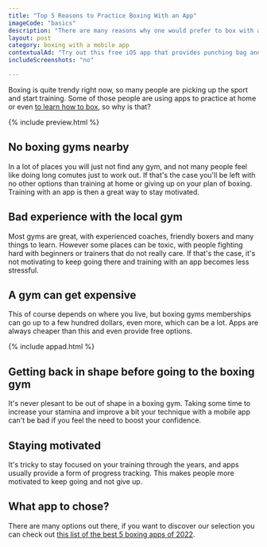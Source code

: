 ```yaml
---
title: "Top 5 Reasons to Practice Boxing With an App"
imageCode: "basics"
description: "There are many reasons why one would prefer to box with a mobile app instead of at a gym!"
layout: post
category: boxing with a mobile app
contextualAd: "Try out this free iOS app that provides punching bag and shadow boxing exercises. Follow the app's instructions as it calls out punches!"
includeScreenshots: "no"

---
```


Boxing is quite trendy right now, so many people are picking up the sport and start training. Some of those people are using apps to practice at home or even [to learn how to box](/learning-to-box-with-an-app/), so why is that?

{% include preview.html %}

## No boxing gyms nearby

In a lot of places you will just not find any gym, and not many people feel like doing long comutes just to work out. If that's the case you'll be left with no other options than training at home or giving up on your plan of boxing. Training with an app is then a great way to stay motivated.

## Bad experience with the local gym

Most gyms are great, with experienced coaches, friendly boxers and many things to learn. However some places can be toxic, with people fighting hard with beginners or trainers that do not really care. If that's the case, it's not motivating to keep going there and training with an app becomes less stressful.

## A gym can get expensive

This of course depends on where you live, but boxing gyms memberships can go up to a few hundred dollars, even more, which can be a lot. Apps are always cheaper than this and even provide free options.

{% include appad.html %}

## Getting back in shape before going to the boxing gym

It's never plesant to be out of shape in a boxing gym. Taking some time to increase your stamina and improve a bit your technique with a mobile app can't be bad if you feel the need to boost your confidence.

## Staying motivated

It's tricky to stay focused on your training through the years, and apps usually provide a form of progress tracking. This makes people more motivated to keep going and not give up.

## What app to chose?

There are many options out there, if you want to discover our selection you can check out [this list of the best 5 boxing apps of 2022](/best-ios-boxing-apps-in-2022/).